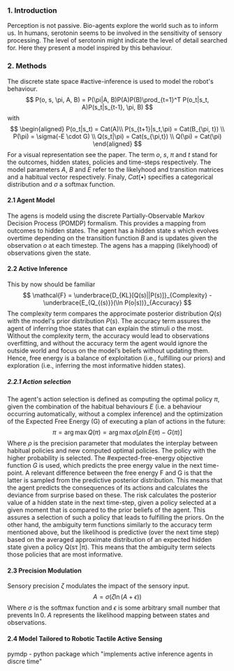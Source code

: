 ### 1. Introduction
Perception is not passive. Bio-agents explore the world such as to inform us. In humans, serotonin seems to be involved in the sensitivity of sensory processing. The level of serotonin might indicate the level of detail searched for.
Here they present a model inspired by this behaviour. 
### 2. Methods
The discrete state space #active-inference is used to model the robot's behaviour. 
$$
P(o, s, \pi, A, B) = P(\pi|A, B)P(A)P(B)\prod_{t=1}^T P(o_t|s_t, A)P(s_t|s_{t-1}, \pi, B)
$$
with
$$
\begin{aligned}
P(o_t|s_t) = Cat(A)\\
P(s_{t+1}|s_t,\pi) = Cat(B_{\pi, t}) \\
P(\pi) = \sigma(-E \cdot G) \\
Q(s_t|\pi) = Cat(s_{\pi,t}) \\
Q(\pi) = Cat(\pi)
\end{aligned}
$$
For a visual representation see the paper. The term $o$, $s$, $\pi$ and $t$ stand for the outcomes, hidden states, policies and time-steps respectively. The model parameters $A$, $B$ and $E$ refer to the likelyhood and transition matrices and a habitual vector respectively. Finaly, $Cat(\bullet)$ specifies a categorical distribution and $\sigma$ a softmax function.
#### 2.1 Agent Model
The agens is modeld using the discrete Partially-Observable Markov Decision Process (POMDP) formalism. This provides a mapping from outcomes to hidden states. The agent has a hidden state $s$ which evolves overtime depending on the transition function $B$ and is updates given the observation  $o$ at each timestep. The agens has a mapping (likelyhood) of observations given the state.
#### 2.2 Active Inference
This by now should be familiar
$$
\mathcal{F} = \underbrace{D_{KL}[Q(s)||P(s)]}_{Complexity} - \underbrace{E_{Q_{(s)}}(\ln P(o|s))}_{Accuracy}
$$
The complexity term compares the approcimate posterior distribution $Q(s)$ with the model's prior distribution $P(s)$. The accuracy term assures the agent of inferring thoe states that can explain the stimuli $o$ the most. Without the complexity term, the accuracy would lead to observations overfitting, and without the accuracy term the agent would ignore the outside world and focus on the model’s beliefs without updating them. Hence, free energy is a balance of exploitation (i.e., fulfilling our priors) and exploration (i.e., inferring the most informative hidden states).
##### 2.2.1 Action selection
The agent's action selection is defined as computing the optimal policy $\pi$, given the combination of the habitual behaviours $E$ (i.e. a behaviour occurring automatically, without a complex inference) and the optimization of the Expected Free Energy (G) of executing a plan of actions in the future:
$$
\pi = \arg \max Q(\pi) = \arg \max \sigma[\rho \ln E(\pi) - G(\pi)]
$$
Where $\rho$ is the precision parameter that modulates the interplay between habitual policies and new computed optimal policies. The policy with the higher probability is selected. 
The #expected-free-energy objective function $G$ is used, which predicts the pree energy value in the next time-point. A relevant difference between the free energy F and G is that the latter is sampled from the predictive posterior distribution. This means that the agent predicts the consequences of its actions and calculates the deviance from surprise based on these. The risk calculates the posterior value of a hidden state in the next time-step, given a policy selected at a given moment that is compared to the prior beliefs of the agent. This assures a selection of such a policy that leads to fulfilling the priors. On the other hand, the ambiguity term functions similarly to the accuracy term mentioned above, but the likelihood is predictive (over the next time step) based on the averaged approximate distribution of an expected hidden state given a policy Q(sτ |π). This means that the ambiguity term selects those policies that are most informative.
#### 2.3 Precision Modulation
Sensory precision $\zeta$ modulates the impact of the sensory input.
$$
A = \sigma(\zeta \ln(A + \epsilon))
$$
Where $\sigma$ is the softmax function and $\epsilon$ is some arbitrary small number that prevents $\ln 0$. $A$ represents the likelihood mapping between states and observations. 
#### 2.4 Model Tailored to Robotic Tactile Active Sensing

pymdp - python package which "implements active inference agents in discre time"
